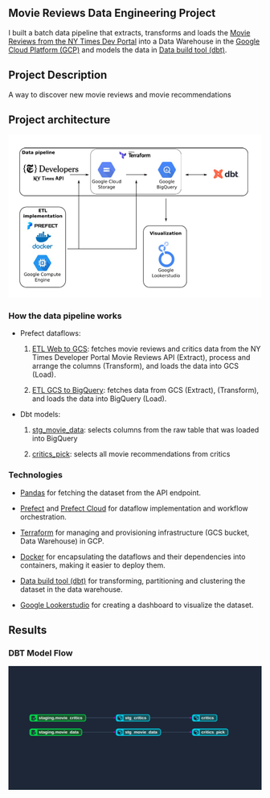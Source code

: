 ## Movie Reviews Data Engineering Project

I built a batch data pipeline that extracts, transforms and loads the [Movie Reviews from the NY Times Dev Portal](https://developer.nytimes.com/) into a Data Warehouse in the [Google Cloud Platform (GCP)](https://cloud.google.com/) and models the data in [Data build tool (dbt)](https://www.getdbt.com/).

## Project Description
A way to discover new movie reviews and movie recommendations

## Project architecture

![](./img/project.png)


### How the data pipeline works

* Prefect dataflows:

    1. [ETL Web to GCS](./prefect-workflows/web_to_gcs/etl_web_to_gcs.py): fetches movie reviews and critics data from the NY Times Developer Portal Movie Reviews API (Extract), process and arrange the columns (Transform), and loads the data into GCS (Load).

    2. [ETL GCS to BigQuery](./prefect-workflows/gcs_to_bq/gcs_to_bq.py): fetches data from GCS (Extract),  (Transform), and loads the data into BigQuery (Load).

* Dbt models:

    1. [stg_movie_data](./dbt_nyt_mr/models/staging/stg_movie_data.sql): selects columns from the raw table that was loaded into BigQuery

    2. [critics_pick](./dbt_nyt_mr/models/core/critics_pick.sql): selects all movie recommendations from critics

### Technologies

* [Pandas](https://pandas.pydata.org/) for fetching the dataset from the API endpoint.

* [Prefect](https://www.prefect.io/) and [Prefect Cloud](https://www.prefect.io/cloud/) for dataflow implementation and workflow orchestration.

* [Terraform](https://www.terraform.io/) for managing and provisioning infrastructure (GCS bucket, Data Warehouse) in GCP.

* [Docker](https://www.docker.com/) for encapsulating the dataflows and their dependencies into containers, making it easier to deploy them.

* [Data build tool (dbt)](https://www.getdbt.com/) for transforming, partitioning and clustering the dataset in the data warehouse.

* [Google Lookerstudio](https://lookerstudio.google.com/) for creating a dashboard to visualize the dataset.

## Results

### DBT Model Flow
![](./img/dbt_models.png)




